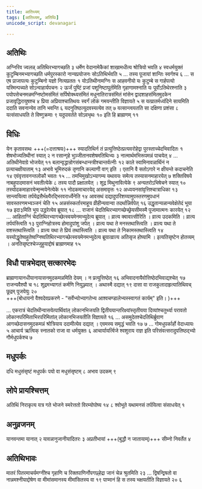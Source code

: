 ```yaml
---
title: आतिथ्यम्
tags: [आतिथ्यम्, अतिथिः]
unicode_script: devanagari

---
```


## अतिथिः
अग्निरिव ज्वलन्न् अतिथिरभ्यागच्छति ३ धर्मेण वेदानामेकैकां शाखामधीत्य श्रोत्रियो भवति ४ स्वधर्मयुक्तं कुटुम्बिनमभ्यागच्छति धर्मपुरस्कारो नान्यप्रयोजनः सोऽतिथिर्भवति ५ … तस्य पूजायां शान्तिः स्वर्गश्च ६ … स एष प्राजापत्यः कुटुम्बिनो यज्ञो नित्यप्रततः १ योऽतिथीनामग्निः स आहवनीयो यः कुटुम्बे स गार्हपत्यो यस्मिन्पच्यते सोऽन्वाहार्यपचनः २ ऊर्जं पुष्टिं प्रजां पशूनिष्टापूर्तमिति गृहाणामश्नाति यः पूर्वोऽतिथेरश्नाति ३ पयोपसेचनमन्नमग्निष्टोमसंमितं सर्पिषोक्थ्यसंमितं मधुनातिरात्रसंमितं मांसेन द्वादशाहसंमितमुदकेन प्रजावृद्धिरायुषश्च ४ प्रिया अप्रियाश्चातिथयः स्वर्गं लोकं गमयन्तीति विज्ञायते ५ स यत्प्रातर्मध्यंदिने सायमिति ददाति सवनान्येव तानि भवन्ति ६ यदनुतिष्ठत्युदवस्यत्येव तत् ७ यत्सान्त्वयतति सा दक्षिणा प्रशंसा ८ यत्संसाधयति ते विष्णुक्रमाः ९ यदुपावर्तते सोऽवभृथः १० इति हि ब्राह्मणम् ११ 

## विधिः
येन कृतावसथः +++(=दत्ताश्रयः)+++ स्यादतिथिर्न तं प्रत्युत्तिष्ठेत्प्रत्यवरोहेद्वा पुरस्ताच्चेदभिवादितः १ शेषभोज्यतिथीनां स्यात् २ न रसान्गृहे भुञ्जीतानवशेषमतिथिभ्यः ३ नात्मार्थमभिरूपमन्नं पाचयेत् ४  … अतिथीनेवाग्रे भोजयेत् ११ बलान्वृद्धान्रोगसंबन्धान्स्त्रीश्चान्तर्वत्नीः १२ काले स्वामिनावन्नार्थिनं न प्रत्याचक्षीयाताम् १३ अभावे भूमिरुदकं तृणानि कल्याणी वाग् इति । एतानि वै सतोऽगारे न क्षीयन्ते कदाचनेति १४ एवंवृत्तावनन्तलोकौ भवतः १५ … तमभिमुखोऽभ्यागम्य यथावयः समेत्य तस्यासनमाहारयेत् ७ शक्तिविषये नाबहुपादमासनं भवतीत्येके ८ तस्य पादौ प्रक्षालयेत् । शूद्र मिथुनावित्येके ९ अन्यतरोऽभिषेचने स्यात् १० तस्योदकमाहारयेन्मृन्मयेनेत्येके ११ नोदकमाचारयेद् असमावृत्तः १२ अध्ययनसांवृत्तिश्चात्राधिका १३ सान्त्वयित्वा तर्पयेद्रसैर्भक्ष्यैरद्भिरवरार्ध्येनेति १४ आवसथं दद्यादुपरिशय्यामुपस्तरणमुपधानं सावस्तरणमभ्यञ्जनं चेति १५ अन्नसंस्कर्तारमाहूय व्रीहीन्यवान्वा तदर्थान्निर्वपेत् १६ उद्धृतान्यन्नान्यवेक्षेतेदं भूया १७ इदा३मिति भूय उद्धरेत्येव ब्रूयात् १८ … राजानं चेदतिथिरभ्यागच्छेच्छ्रेयसीमस्मै पूजामात्मनः कारयेत् १२ … आहिताग्निं चेदतिथिरभ्यागच्छेत्स्वयमेनमभ्युदेत्य ब्रूयात् । व्रात्य क्वावात्सीरिति । व्रात्य उदकमिति । व्रात्य तर्पयंस्त्विति १३ पुराग्निहोत्रस्य होमादुपांशु जपेत् । व्रात्य यथा ते मनस्तथास्त्विति । व्रात्य यथा ते वशस्तथास्त्विति । व्रात्य यथा ते प्रियं तथास्त्विति । व्रात्य यथा ते निकामस्तथास्त्विति १४ यस्योद्धृतेष्वहुतेष्वग्निष्वतिथिरभ्यागच्छेत्स्वयमेनमभ्युदेत्य ब्रूयात्व्रात्य अतिसृज होष्यामि । इत्यतिसृष्टेन होतव्यम् । अनतिसृष्टश्चेज्जुहुयाद्दोषं ब्राह्मणमाह १५ 

## विधौ पात्रभेदात् सत्कारभेदः
ब्राह्मणायानधीयानायासनमुदकमन्नमिति देयम् । न प्रत्युत्तिष्ठेत् १६ अभिवादनायैवोत्तिष्ठेदभिवाद्यश्चेत् १७ राजन्यवैश्यौ च १८ शूद्रमभ्यागतं कर्मणि नियुञ्ज्यात् । अथास्मै दद्यात् १९  दासा वा राजकुलादाहृत्यातिथिवच् छूद्रम् पूजयेयुः २०  
+++(बोधायनो वैश्वदेवप्रकरणे - "सर्वेभ्योभ्यागतेभ्य आश्वचण्डालेभ्यस्स्वागतं कार्यम्" इति। )+++

… एकरात्रं चेदतिथीन्वासयेत्पार्थिवांल् लोकानभिजयति द्वितीययान्तरिक्ष्यांस्तृतीयया दिव्यांश्चतुर्थ्या परावतो लोकानपरिमिताभिरपरिमितांल् लोकानभिजयतीति विज्ञायते १६ … असमुदेतश्चेदतिथिर्ब्रुवाण आगच्छेदासनमुदकमन्नं श्रोत्रियाय ददामीत्येव दद्यात् । एवमस्य समृद्धं भवति १७ ७ … गोमधुपर्कार्हो वेदाध्यायः ५ आचार्य ऋत्विक् स्नातको राजा वा धर्मयुक्तः ६ आचार्यायर्त्विजे श्वशुराय राज्ञ इति परिसंवत्सरादुपतिष्ठद्भ्यो गौर्मधुपर्कश्च ७ 

## मधुपर्कः
दधि मधुसंसृष्टं मधुपर्कः पयो वा मधुसंसृष्टम् ८ अभाव उदकम् ९ 

## लोपे प्रायश्चित्तम्
अतिथिं निराकृत्य यत्र गते भोजने स्मरेत्ततो विरम्योपोष्य १४ ८ श्वोभूते यथामनसं तर्पयित्वा संसाधयेत् १

## अनुव्रजनम्
 यानवन्तमा यानात् २ यावन्नानुजानीयादितरः ३ अप्रतीभायां +++(बुद्धौ न जातायाम्)+++ सीम्नो निवर्तेत ४

## अतिथिभावः
मातरं पितरमाचर्यमग्नींश्च गृहाणि च रिक्तपाणिर्नोपगछ्हेद्रा जानं चेन्न श्रुतमिति २३ … द्विषन्द्विषतो वा नान्नमश्नीयाद्दोषेण वा मीमांसमानस्य मीमांसितस्य वा १९ पाप्मानं हि स तस्य भक्षयतीति विज्ञायते २० ६
